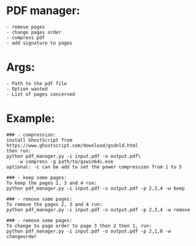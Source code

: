 # PDF manager:
    - remove pages
    - change pages order
    - compress pdf
    - add signature to pages

# Args:
    - Path to the pdf file
    - Option wanted
    - List of pages concerned


# Example:
    ### - compression:
    install GhostScript from https://www.ghostscript.com/download/gsdnld.html
    then run:
    python pdf_manager.py -i input.pdf -o output.pdf\
        -w compress -g path/to/gswin64c.exe
    optional: -c can be add to set the power compression from 1 to 5

    ### - keep some pages:
    To keep the pages 2, 3 and 4 run:
    python pdf_manager.py -i input.pdf -o output.pdf -p 2,3,4 -w keep

    ### - remove some pages:
    To remove the pages 2, 3 and 4 run:
    python pdf_manager.py -i input.pdf -o output.pdf -p 2,3,4 -w remove

    ### - remove some pages:
    To change to page order to page 3 then 2 then 1, run:
    python pdf_manager.py -i input.pdf -o output.pdf -p 2,1,0 -w changeorder